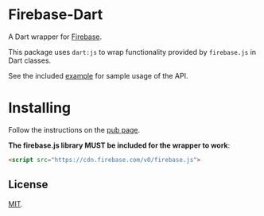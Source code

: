 Firebase-Dart
=============

A Dart wrapper for [Firebase](https://www.firebase.com).

This package uses `dart:js` to wrap functionality provided by `firebase.js`
in Dart classes.

See the included [example](https://github.com/firebase/firebase-dart/blob/master/example/web/test.dart)
for sample usage of the API.

Installing
==========

Follow the instructions on the [pub page](http://pub.dartlang.org/packages/firebase#installing).

**The firebase.js library MUST be included for the wrapper to work**:

```html
<script src="https://cdn.firebase.com/v0/firebase.js">
```

License
-------
[MIT](http://firebase.mit-license.org).
